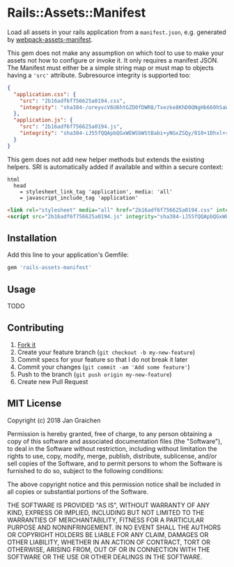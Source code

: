# Rails::Assets::Manifest

Load all assets in your rails application from a `manifest.json`, e.g. generated by [webpack-assets-manifest](https://github.com/webdeveric/webpack-assets-manifest).

This gem does not make any assumption on which tool to use to make your assets not how to configure or invoke it. It only requires a manifest JSON. The Manifest must either be a simple string map or must map to objects having a `'src'` attribute. Subresource integrity is supported too:

```json
{
  "application.css": {
    "src": "2b16adf6f756625a0194.css",
    "integrity": "sha384-/oreyvcV6U6htGZD0fDWR8/Txezke8KhD0QNgHb660hSaW7M+ZzxxuB4Vo+PuAC9"
  },
  "application.js": {
    "src": "2b16adf6f756625a0194.js",
    "integrity": "sha384-iJ55fQQApbQGxWEWSbWStBabi+yNGxZSQy/010+1Dhxl+rymyhGF4NtjUkOsYv7B"
  }
}
```

This gem does not add new helper methods but extends the existing helpers. SRI is automatically added if available and within a secure context:

```slim
html
  head
    = stylesheet_link_tag 'application', media: 'all'
    = javascript_include_tag 'application'
```

```html
<link rel="stylesheet" media="all" href="2b16adf6f756625a0194.css" integrity="sha384-/oreyvcV6U6htGZD0fDWR8/Txezke8KhD0QNgHb660hSaW7M+ZzxxuB4Vo+PuAC9" type="stylesheet">
<script src="2b16adf6f756625a0194.js" integrity="sha384-iJ55fQQApbQGxWEWSbWStBabi+yNGxZSQy/010+1Dhxl+rymyhGF4NtjUkOsYv7B" type="javascript"></script>
```

## Installation

Add this line to your application's Gemfile:

```ruby
gem 'rails-assets-manifest'
```

## Usage

TODO

## Contributing

1. [Fork it](http://github.com/jgraichen/rails-assets-manifest/fork)
2. Create your feature branch (`git checkout -b my-new-feature`)
3. Commit specs for your feature so that I do not break it later
4. Commit your changes (`git commit -am 'Add some feature'`)
5. Push to the branch (`git push origin my-new-feature`)
6. Create new Pull Request

## MIT License

Copyright (c) 2018 Jan Graichen

Permission is hereby granted, free of charge, to any person obtaining a copy
of this software and associated documentation files (the "Software"), to deal
in the Software without restriction, including without limitation the rights
to use, copy, modify, merge, publish, distribute, sublicense, and/or sell
copies of the Software, and to permit persons to whom the Software is
furnished to do so, subject to the following conditions:

The above copyright notice and this permission notice shall be included in all
copies or substantial portions of the Software.

THE SOFTWARE IS PROVIDED "AS IS", WITHOUT WARRANTY OF ANY KIND, EXPRESS OR
IMPLIED, INCLUDING BUT NOT LIMITED TO THE WARRANTIES OF MERCHANTABILITY,
FITNESS FOR A PARTICULAR PURPOSE AND NONINFRINGEMENT. IN NO EVENT SHALL THE
AUTHORS OR COPYRIGHT HOLDERS BE LIABLE FOR ANY CLAIM, DAMAGES OR OTHER
LIABILITY, WHETHER IN AN ACTION OF CONTRACT, TORT OR OTHERWISE, ARISING FROM,
OUT OF OR IN CONNECTION WITH THE SOFTWARE OR THE USE OR OTHER DEALINGS IN THE
SOFTWARE.
